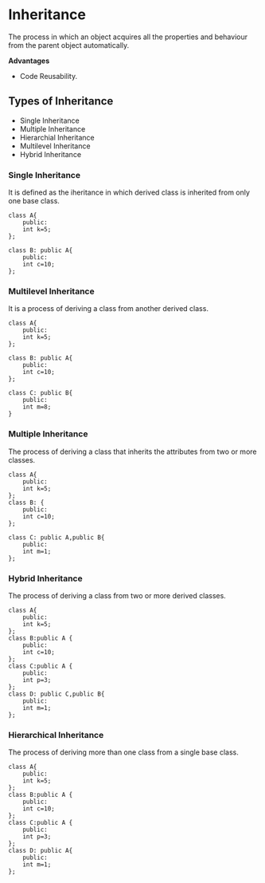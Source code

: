 # Inheritance
  The process in which an object acquires all the properties and behaviour from the parent object automatically.

  **Advantages**
  - Code Reusability.

## Types of Inheritance
  - Single Inheritance
  - Multiple Inheritance
  - Hierarchial Inheritance
  - Multilevel Inheritance
  - Hybrid Inheritance

### Single Inheritance
  It is defined as the iheritance in which derived class is inherited from only one base class.

    class A{
        public:
        int k=5;
    };

    class B: public A{
        public:
        int c=10;
    };
    
### Multilevel Inheritance
  It is a process of deriving a class from another derived class.
  
    class A{
        public:
        int k=5;
    };

    class B: public A{
        public:
        int c=10;
    };

    class C: public B{
        public:
        int m=8;
    }
 
### Multiple Inheritance
  The process of deriving a class that inherits the attributes from two or more classes.
  
    class A{
        public:
        int k=5;
    };
    class B: {
        public:
        int c=10;
    };

    class C: public A,public B{
        public:
        int m=1;
    };
   
### Hybrid Inheritance
  The process of deriving a class from two or more derived classes.

    class A{
        public:
        int k=5;
    };
    class B:public A {
        public:
        int c=10;
    };
    class C:public A {
        public:
        int p=3;
    };
    class D: public C,public B{
        public:
        int m=1;
    };
    
### Hierarchical Inheritance
  The process of deriving more than one class from a single base class.
  
    class A{
        public:
        int k=5;
    };
    class B:public A {
        public:
        int c=10;
    };
    class C:public A {
        public:
        int p=3;
    };
    class D: public A{
        public:
        int m=1;
    };
    
